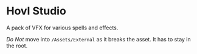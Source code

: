 # Hovl Studio

A pack of VFX for various spells and effects.

*Do Not* move into `/Assets/External` as it breaks the asset. It has to stay in the root.

